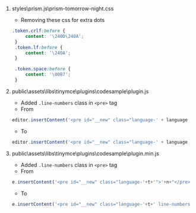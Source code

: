 1. styles\prism.js\prism-tomorrow-night.css
   - Removing these css for extra dots
   ```css
   .token.crlf:before {
        content: '\240D\240A';
    }
    .token.lf:before {
        content: '\240A';
    }

    .token.space:before {
        content: '\00B7';
    }
   ```

2. public\assets\libs\tinymce\plugins\codesample\plugin.js
   - Added `.line-numbers` class in `<pre>` tag
   - From
   ```javascript
   editor.insertContent('<pre id="__new" class="language-' + language + '">' + code + '</pre>');
   ```
   - To
   ```javascript
   editor.insertContent('<pre id="__new" class="language-' + language + ' line-numbers">' + code + '</pre>');
   ```

3. public\assets\libs\tinymce\plugins\codesample\plugin.min.js
   - Added `.line-numbers` class in `<pre>` tag
   - From
   ```javascript
   e.insertContent('<pre id="__new" class="language-'+t+'">'+n+"</pre>");
   ```
   - To
   ```javascript
   e.insertContent('<pre id="__new" class="language-'+t+' line-numbers">'+n+"</pre>");
   ```
